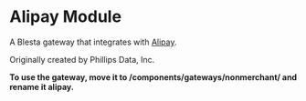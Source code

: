 # Alipay Module

A Blesta gateway that integrates with [Alipay](https://global.alipay.com/).

Originally created by Phillips Data, Inc.

**To use the gateway, move it to /components/gateways/nonmerchant/ and rename it alipay.**